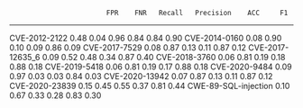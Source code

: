                             FPR    FNR   Recall   Precision    ACC     F1
  ---------------------- ------ ------ -------- ----------- ------ ------
  CVE-2012-2122            0.48   0.04     0.96        0.84   0.84   0.90
  CVE-2014-0160            0.08   0.90     0.10        0.09   0.86   0.09
  CVE-2017-7529            0.08   0.87     0.13        0.11   0.87   0.12
  CVE-2017-12635_6         0.09   0.52     0.48        0.34   0.87   0.40
  CVE-2018-3760            0.06   0.81     0.19        0.18   0.88   0.18
  CVE-2019-5418            0.06   0.81     0.19        0.17   0.88   0.18
  CVE-2020-9484            0.09   0.97     0.03        0.03   0.84   0.03
  CVE-2020-13942           0.07   0.87     0.13        0.11   0.87   0.12
  CVE-2020-23839           0.15   0.45     0.55        0.37   0.81   0.44
  CWE-89-SQL-injection     0.10   0.67     0.33        0.28   0.83   0.30

